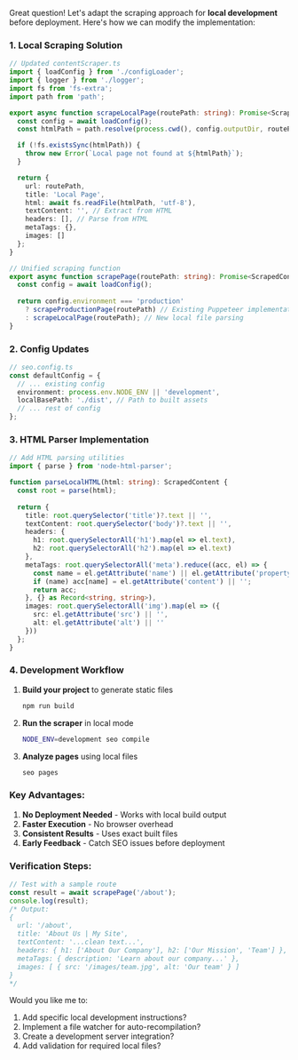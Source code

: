 Great question! Let's adapt the scraping approach for **local development** before deployment. Here's how we can modify the implementation:

### 1. Local Scraping Solution
```typescript
// Updated contentScraper.ts
import { loadConfig } from './configLoader';
import { logger } from './logger';
import fs from 'fs-extra';
import path from 'path';

export async function scrapeLocalPage(routePath: string): Promise<ScrapedContent> {
  const config = await loadConfig();
  const htmlPath = path.resolve(process.cwd(), config.outputDir, routePath, 'index.html');

  if (!fs.existsSync(htmlPath)) {
    throw new Error(`Local page not found at ${htmlPath}`);
  }

  return {
    url: routePath,
    title: 'Local Page',
    html: await fs.readFile(htmlPath, 'utf-8'),
    textContent: '', // Extract from HTML
    headers: [], // Parse from HTML
    metaTags: {},
    images: []
  };
}

// Unified scraping function
export async function scrapePage(routePath: string): Promise<ScrapedContent> {
  const config = await loadConfig();
  
  return config.environment === 'production'
    ? scrapeProductionPage(routePath) // Existing Puppeteer implementation
    : scrapeLocalPage(routePath); // New local file parsing
}
```

### 2. Config Updates
```typescript
// seo.config.ts
const defaultConfig = {
  // ... existing config
  environment: process.env.NODE_ENV || 'development',
  localBasePath: './dist', // Path to built assets
  // ... rest of config
};
```

### 3. HTML Parser Implementation
```typescript
// Add HTML parsing utilities
import { parse } from 'node-html-parser';

function parseLocalHTML(html: string): ScrapedContent {
  const root = parse(html);
  
  return {
    title: root.querySelector('title')?.text || '',
    textContent: root.querySelector('body')?.text || '',
    headers: {
      h1: root.querySelectorAll('h1').map(el => el.text),
      h2: root.querySelectorAll('h2').map(el => el.text)
    },
    metaTags: root.querySelectorAll('meta').reduce((acc, el) => {
      const name = el.getAttribute('name') || el.getAttribute('property');
      if (name) acc[name] = el.getAttribute('content') || '';
      return acc;
    }, {} as Record<string, string>),
    images: root.querySelectorAll('img').map(el => ({
      src: el.getAttribute('src') || '',
      alt: el.getAttribute('alt') || ''
    }))
  };
}
```

### 4. Development Workflow
1. **Build your project** to generate static files
   ```bash
   npm run build
   ```
2. **Run the scraper** in local mode
   ```bash
   NODE_ENV=development seo compile
   ```
3. **Analyze pages** using local files
   ```bash
   seo pages
   ```

### Key Advantages:
1. **No Deployment Needed** - Works with local build output
2. **Faster Execution** - No browser overhead
3. **Consistent Results** - Uses exact built files
4. **Early Feedback** - Catch SEO issues before deployment

### Verification Steps:
```typescript
// Test with a sample route
const result = await scrapePage('/about');
console.log(result);
/* Output:
{
  url: '/about',
  title: 'About Us | My Site',
  textContent: '...clean text...',
  headers: { h1: ['About Our Company'], h2: ['Our Mission', 'Team'] },
  metaTags: { description: 'Learn about our company...' },
  images: [ { src: '/images/team.jpg', alt: 'Our team' } ]
}
*/
```

Would you like me to:
1. Add specific local development instructions?
2. Implement a file watcher for auto-recompilation?
3. Create a development server integration?
4. Add validation for required local files?